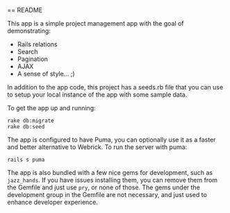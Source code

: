 == README

This app is a simple project management app with the goal of demonstrating:
- Rails relations
- Search
- Pagination
- AJAX
- A sense of style... ;)

In addition to the app code, this project has a seeds.rb file that you can use to setup your local instance of the app with some sample data.

To get the app up and running:
```
rake db:migrate
rake db:seed
```

The app is configured to have Puma, you can optionally use it as a faster and better alternative to Webrick. To run the server with puma:
```
rails s puma
```

The app is also bundled with a few nice gems for development, such as ```jazz_hands```. If you have issues installing them, you can remove them from the Gemfile and just use ```pry```, or none of those. The gems under the development group in the Gemfile are not necessary, and just used to enhance developer experience.